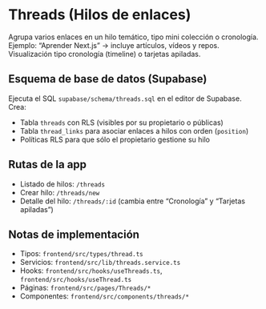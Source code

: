 # Threads (Hilos de enlaces)

Agrupa varios enlaces en un hilo temático, tipo mini colección o cronología. Ejemplo: “Aprender Next.js” → incluye artículos, vídeos y repos. Visualización tipo cronología (timeline) o tarjetas apiladas.

## Esquema de base de datos (Supabase)

Ejecuta el SQL `supabase/schema/threads.sql` en el editor de Supabase. Crea:

- Tabla `threads` con RLS (visibles por su propietario o públicas)
- Tabla `thread_links` para asociar enlaces a hilos con orden (`position`)
- Políticas RLS para que sólo el propietario gestione su hilo

## Rutas de la app

- Listado de hilos: `/threads`
- Crear hilo: `/threads/new`
- Detalle del hilo: `/threads/:id` (cambia entre “Cronología” y “Tarjetas apiladas”)

## Notas de implementación

- Tipos: `frontend/src/types/thread.ts`
- Servicios: `frontend/src/lib/threads.service.ts`
- Hooks: `frontend/src/hooks/useThreads.ts`, `frontend/src/hooks/useThread.ts`
- Páginas: `frontend/src/pages/Threads/*`
- Componentes: `frontend/src/components/threads/*`

